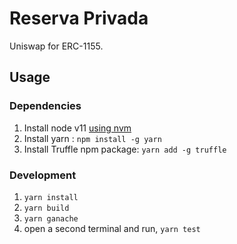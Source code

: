 # Reserva Privada

Uniswap for ERC-1155.

## Usage

### Dependencies

1. Install node v11 [using nvm](https://github.com/nvm-sh/nvm#installing-and-updating)
2. Install yarn : `npm install -g yarn`
3. Install Truffle npm package: `yarn add -g truffle`

### Development

1. `yarn install`
2. `yarn build`
3. `yarn ganache`
4. open a second terminal and run, `yarn test`
